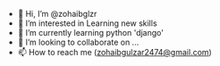 - 👋 Hi, I’m @zohaibglzr
- 👀 I’m interested in Learning new skills
- 🌱 I’m currently learning python 'django'
- 💞️ I’m looking to collaborate on ...
- 📫 How to reach me (zohaibgulzar2474@gmail.com)

<!---
zohaibglzr/zohaibglzr is a ✨ special ✨ repository because its `README.md` (this file) appears on your GitHub profile.
You can click the Preview link to take a look at your changes.
--->
